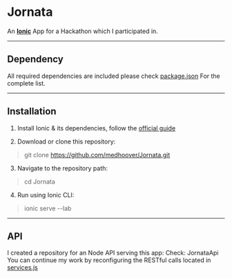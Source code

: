 Jornata
===================

An [**Ionic**](https://ionicframework.com) App for a Hackathon which I participated in.

----------

Dependency
-------------

All required dependencies are included please check [package.json](https://github.com/medhoover/Jornata/blob/master/package.json)
For the complete list.

----------

Installation
-------------------

 1. Install Ionic & its dependencies, follow the [official guide](http://ionicframework.com/docs/guide/installation.html)

 2. Download or clone this repository:
> git clone https://github.com/medhoover/Jornata.git

 3. Navigate to the repository path:
> cd Jornata

 4. Run using Ionic CLI:
> ionic serve --lab 

----------

API
-------------------

I created a repository for an Node API serving this app:
Check: JornataApi 
You can continue my work by reconfiguring the RESTful calls located in [services.js](https://github.com/medhoover/Jornata/blob/master/www/js/services.js)
